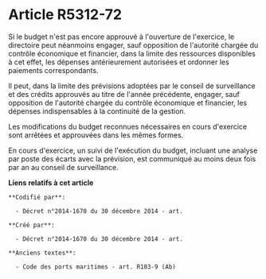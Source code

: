 # Article R5312-72

Si le budget n'est pas encore approuvé à l'ouverture de l'exercice, le directoire peut néanmoins engager, sauf opposition de
l'autorité chargée du contrôle économique et financier, dans la limite des ressources disponibles à cet effet, les dépenses
antérieurement autorisées et ordonner les paiements correspondants.

Il peut, dans la limite des prévisions adoptées par le conseil de surveillance et des crédits approuvés au titre de l'année
précédente, engager, sauf opposition de l'autorité chargée du contrôle économique et financier, les dépenses indispensables à
la continuité de la gestion.

Les modifications du budget reconnues nécessaires en cours d'exercice sont arrêtées et approuvées dans les mêmes formes.

En cours d'exercice, un suivi de l'exécution du budget, incluant une analyse par poste des écarts avec la prévision, est
communiqué au moins deux fois par an au conseil de surveillance.

**Liens relatifs à cet article**

	**Codifié par**:

	  - Décret n°2014-1670 du 30 décembre 2014 - art.

	**Créé par**:

	  - Décret n°2014-1670 du 30 décembre 2014 - art.

	**Anciens textes**:

	  - Code des ports maritimes - art. R103-9 (Ab)
